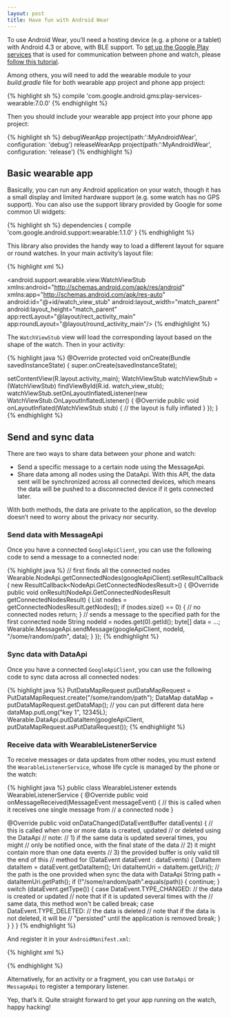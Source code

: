 ```yaml
---
layout: post
title: Have fun with Android Wear
---
```


To use Android Wear, you’ll need a hosting device (e.g. a phone or a tablet) with Android 4.3 or above, with BLE support. To [set up the Google Play services](/2014/02/google-play-services-set-up/) that is used for communication between phone and watch, please [follow this tutorial](/2014/02/google-play-services-set-up/).

Among others, you will need to add the wearable module to your *build.gradle* file for both wearable app project and phone app project:

{% highlight sh %}
compile 'com.google.android.gms:play-services-wearable:7.0.0'
{% endhighlight %}

Then you should include your wearable app project into your phone app project:

{% highlight sh %}
debugWearApp project(path:':MyAndroidWear', configuration: 'debug')
releaseWearApp project(path:':MyAndroidWear', configuration: 'release')
{% endhighlight %}

## Basic wearable app

Basically, you can run any Android application on your watch, though it has a small display and limited hardware support (e.g. some watch has no GPS support). You can also use the support library provided by Google for some common UI widgets:

{% highlight sh %}
dependencies {
  compile 'com.google.android.support:wearable:1.1.0'
}
{% endhighlight %}

This library also provides the handy way to load a different layout for square or round watches. In your main activity’s layout file:

{% highlight xml %}
<?xml version="1.0" encoding="utf-8"?>
<android.support.wearable.view.WatchViewStub
  xmlns:android="http://schemas.android.com/apk/res/android"
  xmlns:app="http://schemas.android.com/apk/res-auto"
  android:id="@+id/watch_view_stub"
  android:layout_width="match_parent"
  android:layout_height="match_parent"
  app:rectLayout="@layout/rect_activity_main"
  app:roundLayout="@layout/round_activity_main"/>
{% endhighlight %}

The `WatchViewStub` view will load the corresponding layout based on the shape of the watch. Then in your activity:

{% highlight java %}
@Override
protected void onCreate(Bundle savedInstanceState) {
  super.onCreate(savedInstanceState);
 
  setContentView(R.layout.activity_main);
  WatchViewStub watchViewStub = (WatchViewStub) findViewById(R.id. watch_view_stub);
  watchViewStub.setOnLayoutInflatedListener(new WatchViewStub.OnLayoutInflatedListener() {
    @Override
    public void onLayoutInflated(WatchViewStub stub) {
      // the layout is fully inflated
    }
  });
}
{% endhighlight %}

## Send and sync data

There are two ways to share data between your phone and watch:

* Send a specific message to a certain node using the MessageApi.
* Share data among all nodes using the DataApi. With this API, the data sent will be synchronized across all connected devices, which means the data will be pushed to a disconnected device if it gets connected later.

With both methods, the data are private to the application, so the develop doesn’t need to worry about the privacy nor security.

### Send data with MessageApi

Once you have a connected `GoogleApiClient`, you can use the following code to send a message to a connected node:

{% highlight java %}
// first finds all the connected nodes
Wearable.NodeApi.getConnectedNodes(googleApiClient).setResultCallback(
  new ResultCallback<NodeApi.GetConnectedNodesResult>() {
    @Override
    public void onResult(NodeApi.GetConnectedNodesResult getConnectedNodesResult) {
      List<Node> nodes = getConnectedNodesResult.getNodes();
      if (nodes.size() == 0) {
        // no connected nodes
        return;
      }
      // sends a message to the specified path for the first connected node
      String nodeId = nodes.get(0).getId();
      byte[] data = ...;
      Wearable.MessageApi.sendMessage(googleApiClient, nodeId, "/some/random/path", data);
    }
  });
{% endhighlight %}

### Sync data with DataApi

Once you have a connected `GoogleApiClient`, you can use the following code to sync data across all connected nodes:

{% highlight java %}
PutDataMapRequest putDataMapRequest = PutDataMapRequest.create("/some/random/path");
DataMap dataMap = putDataMapRequest.getDataMap();
// you can put different data here
dataMap.putLong("key 1", 12345L);
Wearable.DataApi.putDataItem(googleApiClient, putDataMapRequest.asPutDataRequest());
{% endhighlight %}

### Receive data with WearableListenerService

To receive messages or data updates from other nodes, you must extend the `WearableListenerService`, whose life cycle is managed by the phone or the watch:

{% highlight java %}
public class WearableListener extends WearableListenerService {
  @Override
  public void onMessageReceived(MessageEvent messageEvent) {
    // this is called when it receives one single message from
    // a connected node
  }
 
  @Override
  public void onDataChanged(DataEventBuffer dataEvents) {
    // this is called when one or more data is created, updated
    // or deleted using the DataApi
    // note:
    // 1) if the same data is updated several times, you might
    // only be notified once, with the final state of the data
    // 2) it might contain more than one data events
    // 3) the provided buffer is only valid till the end of this
    // method
    for (DataEvent dataEvent : dataEvents) {
      DataItem dataItem = dataEvent.getDataItem();
      Uri dataItemUri = dataItem.getUri();
      // the path is the one provided when sync the data with DataApi
      String path = dataItemUri.getPath();
      if (!"/some/random/path".equals(path)) {
        continue;
      }
      switch (dataEvent.getType()) {
        case DataEvent.TYPE_CHANGED:
          // the data is created or updated
          // note that if it is updated several times with the
          // same data, this method won't be called
          break;
        case DataEvent.TYPE_DELETED:
          // the data is deleted
          // note that if the data is not deleted, it will be
          // "persisted" until the application is removed
          break;
      }
    }
  }
}
{% endhighlight %}

And register it in your `AndroidManifest.xml`:

{% highlight xml %}
<?xml version="1.0" encoding="utf-8"?>
<manifest xmlns:android="http://schemas.android.com/apk/res/android"
          package="net.zionsoft.sample">
  <application>
    <service android:name=".MyWearableListenerService">
      <intent-filter>
        <action android:name="com.google.android.gms.wearable.BIND_LISTENER"/>
      </intent-filter>
    </service>
  </application>
</manifest>
{% endhighlight %}

Alternatively, for an activity or a fragment, you can use `DataApi` or `MessageApi` to register a temporary listener.

Yep, that’s it. Quite straight forward to get your app running on the watch, happy hacking!
